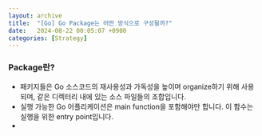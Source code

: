 ```yaml
---
layout: archive
title:  "[Go] Go Package는 어떤 방식으로 구성될까?"
date:   2024-08-22 00:05:07 +0900
categories: [Strategy]
---
```


### Package란?
- 패키지들은 Go 소스코드의 재사용성과 가독성을 높이며 organize하기 위해 사용되며, 같은 디렉터리 내에 있는 소스 파일들의 조합입니다.
- 실행 가능한 Go 어플리케이션은 main function을 포함해야만 합니다. 이 함수는 실행을 위한 entry point입니다.
- 